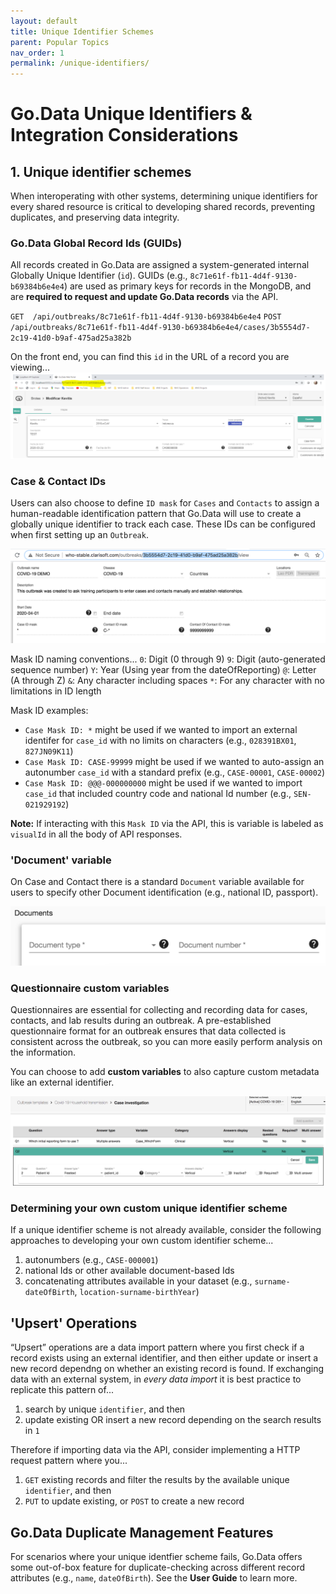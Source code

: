 ```yaml
---
layout: default
title: Unique Identifier Schemes
parent: Popular Topics
nav_order: 1
permalink: /unique-identifiers/
---
```

# Go.Data Unique Identifiers & Integration Considerations
## 1. Unique identifier schemes
When interoperating with other systems, determining unique identifiers for every shared resource is critical to developing shared records, preventing duplicates, and preserving data integrity. 

### Go.Data Global Record Ids (GUIDs)
All records created in Go.Data are assigned a system-generated internal Globally Unique Identifier (`id`). 
GUIDs (e.g., `8c71e61f-fb11-4d4f-9130-b69384b6e4e4`) are used as primary
keys for records in the MongoDB, and are **required to request and update Go.Data records** via the API.

`GET  /api/outbreaks/8c71e61f-fb11-4d4f-9130-b69384b6e4e4`
`POST  /api/outbreaks/8c71e61f-fb11-4d4f-9130-b69384b6e4e4/cases/3b5554d7-2c19-41d0-b9af-475ad25a382b`

On the front end, you can find this `id` in the URL of a record you are viewing...
![global-ids](../assets/godata-ids.png)

### Case & Contact IDs
Users can also choose to define `ID mask` for `Cases` and `Contacts` to assign a human-readable identification pattern that Go.Data will use to
create a globally unique identifier to track each case. These IDs can be configured when first setting up an `Outbreak`. 

![outbreak-Ids](../assets/outbreak-Ids.png)

Mask ID naming conventions...
`0`: Digit (0 through 9)
`9`: Digit (auto-generated sequence number)
`Y`: Year (Using year from the dateOfReporting)
`@`: Letter (A through Z)
`&`: Any character including spaces
`*`: For any character with no limitations in ID length

Mask ID examples:
- `Case Mask ID: *` might be used if we wanted to import an external identifer for `case_id` with no limits on characters (e.g., `028391BX01`, `827JN09K11`)
- `Case Mask ID: CASE-99999` might be used if we wanted to auto-assign an autonumber `case_id` with a standard prefix (e.g., `CASE-00001`, `CASE-00002`)
- `Case Mask ID: @@@-000000000` might be used if we wanted to import `case_id` that included country code and national Id number (e.g., `SEN-021929192`)

**Note:** If interacting with this `Mask ID` via the API, this is variable is labeled as `visualId` in all the body of API responses. 

### 'Document' variable
On Case and Contact there is a standard `Document` variable available for users to specify other Document identification (e.g., national ID, passport). 

![document-Ids](../assets/document-Id.png)

### Questionnaire custom variables
Questionnaires are essential for collecting and recording data for cases, contacts, and lab results
during an outbreak. A pre-established questionnaire format for an outbreak ensures that data
collected is consistent across the outbreak, so you can more easily perform analysis on the
information. 

You can choose to add **custom variables** to also capture custom metadata like an external identifier.  

![quesiton-id](../assets/question-id.png)

### Determining your own custom unique identifier scheme
If a unique identifier scheme is not already available, consider the following approaches to developing your own custom identifier scheme...
1. autonumbers (e.g., `CASE-000001`)
2. national Ids or other available document-based Ids
3. concatenating attributes available in your dataset (e.g., `surname-dateOfBirth`, `location-surname-birthYear`)

## 'Upsert' Operations
“Upsert” operations are a data import pattern where you first check if a record exists using an external identifier, and then 
either update or insert a new record dependng on whether an existing record is found. If exchanging data with an external system, in _every data import_ it is best practice to replicate this pattern of...
1. search by unique `identifier`, and then
2. update existing OR insert a new record depending on the search results in `1`

Therefore if importing data via the API, consider implementing a HTTP request pattern where you...
1. `GET` existing records and filter the results by the available unique `identifier`, and then 
2. `PUT` to update existing, or `POST` to create a new record

## Go.Data Duplicate Management Features
For scenarios where your unique identfier scheme fails, Go.Data offers some out-of-box feature for duplicate-checking across different 
record attributes (e.g., `name`, `dateOfBirth`). See the **User Guide** to learn more. 

